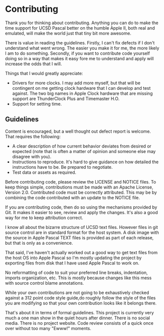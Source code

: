 # Contributing

Thank you for thinking about contributing. Anything you can do to make the time
support for UCSD Pascal better on the humble Apple II, both real and emulated,
will make the world just that tiny bit more awesome.

There is value in reading the guidelines. Firstly, I can't fix defects if I
don't understand what went wrong. The easier you make it for me, the more likely
I am to do something. Secondly, if you want to contribute code yourself doing so
in a way that makes it easy fore me to understand and apply will increase the
odds that I will.

Things that I would greatly appreciate:

- Drivers for more clocks. I may add more myself, but that will be contingent on
  me getting clock hardware that I can develop and test against. The two big
  names in Apple Clock hardware that are missing support are ThunderClock Plus
  and Timemaster H.O.
- Support for setting time.

## Guidelines

Content is encouraged, but a well thought out defect report is welcome. That
requires the following:

- A clear description of how current behavior deviates from desired or expected
  (note that is often a matter of opinion and someone else may disagree with
  you).
- Instructions to reproduce. It's hard to give guidance on how detailed the
  instructions have to be. Be prepared to negotiate.
- Test data or assets as required.

Before contributing code, please review the LICENSE and NOTICE files. To keep
things simple, contributions must be made with an Apache License, Version 2.0.
Contributed code must be correctly attributed. This may be by combining the
code contributed with an update to the NOTICE file.

If you are contributing code, then do so using the mechanisms provided by Git.
It makes it easier to see, review and apply the changes. It's also a good way
for me to keep attribution correct.

I know all about the bizarre structure of UCSD text files. However files in git
source control are in standard format for the host system. A disk image with the
source in Apple Pascal TEXT files is provided as part of each release, but that
is only as a convenience.

That said, I've haven't actually worked out a good way to get text files from
the host OS into Apple Pascal so I'm mostly updating the project by exporting
files from disk that I have used Apple Pascal to work on.

No reformatting of code to suit your preferred line breaks, indentation, imports
organization, etc. This is mostly because changes like this mess with source
control blame annotations.

While your own contributions are not going to be exhaustively checked against a
312 point code style guide,do roughly follow the style of the files you are
modifying so that your own contribution looks like it belongs there.

That's about it in terms of formal guidelines. This project is currently very
much a one man show in the quiet hours after dinner. There is no social media.
There is no project website. Code review consists of a quick once over without
too many "Ewww!" moments.
